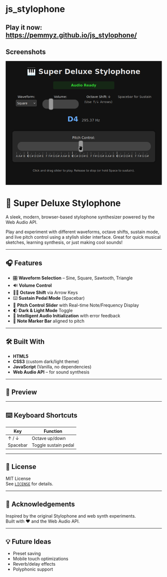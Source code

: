 # js_stylophone


## Play it now: https://pemmyz.github.io/js_stylophone/

## Screenshots
![Game 1](screenshots/game_1.png)

# 🎹 Super Deluxe Stylophone

A sleek, modern, browser-based stylophone synthesizer powered by the Web Audio API.

Play and experiment with different waveforms, octave shifts, sustain mode, and live pitch control using a stylish slider interface. Great for quick musical sketches, learning synthesis, or just making cool sounds!

---

## 🎧 Features

- 🎛️ **Waveform Selection** – Sine, Square, Sawtooth, Triangle
- 🔊 **Volume Control**
- 🔼🔽 **Octave Shift** via Arrow Keys
- ⌨️ **Sustain Pedal Mode** (Spacebar)
- 🎼 **Pitch Control Slider** with Real-time Note/Frequency Display
- 🌓 **Dark & Light Mode** Toggle
- 🧠 **Intelligent Audio Initialization** with error feedback
- 🎹 **Note Marker Bar** aligned to pitch

---


## 🛠️ Built With

- **HTML5**
- **CSS3** (custom dark/light theme)
- **JavaScript** (Vanilla, no dependencies)
- **Web Audio API** – for sound synthesis

---

## 📸 Preview

<!-- Optional: Add actual interface preview -->
<!-- ![Preview](preview.png) -->

---

## ⌨️ Keyboard Shortcuts

| Key       | Function             |
|-----------|----------------------|
| ↑ / ↓     | Octave up/down       |
| Spacebar  | Toggle sustain pedal |

---

## 📄 License

MIT License  
See [`LICENSE`](LICENSE) for details.

---

## 🙌 Acknowledgements

Inspired by the original Stylophone and web synth experiments.  
Built with ❤️ and the Web Audio API.

---

## 💡 Future Ideas

- Preset saving  
- Mobile touch optimizations  
- Reverb/delay effects  
- Polyphonic support

